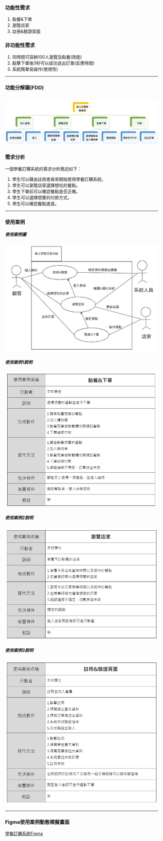 ### 功能性需求
1. 點餐&下單
2. 瀏覽店家
3. 註冊&驗證頁面

### 非功能性需求
1. 同時間可容納100人瀏覽及點餐(效能)
2. 點擊下單後3秒可以成功送出訂單(反應時間)
3. 系統簡單易操作(使用性)
---
### 功能分解圖(FDD)
![功能分解圖](FDD.png "功能分解圖")
---
### 需求分析

一個學餐訂購系統的需求分析簡述如下：
1. 學生可以藉由註冊會員來開始使用學餐訂購系統。
2. 學生可以瀏覽店家選擇想吃的餐點。
3. 學生下單前可以確認餐點是否正確。
4. 學生可以選擇想要的付款方式。
5. 學生可以確認餐點進度。
---
### 使用案例

##### 使用案例圖
![使用案例圖](use_case.JPG "使用案例圖")

##### 使用案例1說明

![使用案例說明](use_case1.jpg "使用案例說明")


##### 使用案例2說明

![使用案例說明](use_case2.jpg "使用案例說明")


##### 使用案例3說明

![使用案例說明](use_case3.jpg "使用案例說明")

---

### Figma使用案例動態模擬畫面

[學餐訂購系統Figma](https://www.figma.com/proto/SAM2YY46bmE3JCnuClKv4O/%E9%BB%9E%E9%A4%90%E7%B3%BB%E7%B5%B1?node-id=8%3A9&scaling=scale-down&page-id=0%3A1&starting-point-node-id=8%3A9)
